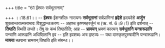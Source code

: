 +++
title = "61 ईश्वरः सर्वभूतानाम्"

+++
।।18.61।। -- **ईश्वरः** ईशनशीलः नारायणः **सर्वभूतानां** सर्वप्राणिनां
**हृद्देशे** हृदयदेशे **अर्जुन** शुक्लान्तरात्मस्वभावः विशुद्धान्तःकरणः
-- अहश्च कृष्णमहरर्जुनं च (ऋ. सं. 6।9।1) इति दर्शनात् -- **तिष्ठति**
स्थितिं लभते। तेषु सः कथं तिष्ठतीति; आह -- **भ्रामयन्** भ्रमणं कारयन्
**सर्वभूतानि यन्त्रारूढानि** यन्त्राणि आरूढानि अधिष्ठितानि इव -- इति
इवशब्दः अत्र द्रष्टव्यः -- यथा दारुकृतपुरुषादीनि यन्त्रारूढानि।
**मायया** च्छद्मना भ्रामयन् तिष्ठति इति संबन्धः।।
